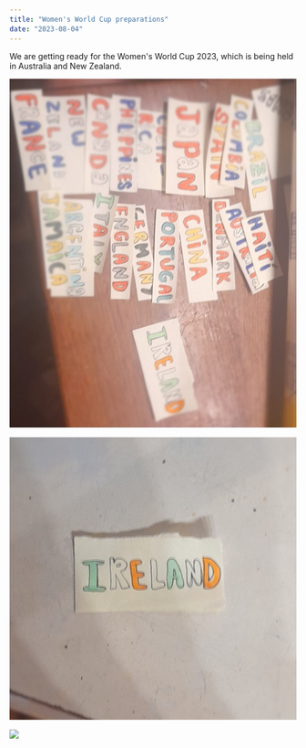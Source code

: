 ```yaml
---
title: "Women's World Cup preparations"
date: "2023-08-04"
---
```


We are getting ready for the Women's World Cup 2023, which is being held in Australia and New Zealand.

![](images/20230711_144618-844x1024.jpg)

![](images/20230711_144730.jpg)

![](images/20230803_214003-1024x616.jpg)

